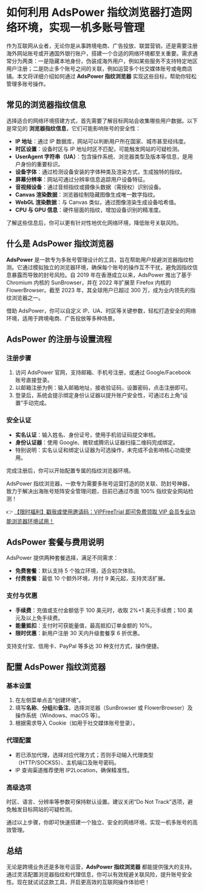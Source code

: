 # 如何利用 AdsPower 指纹浏览器打造网络环境，实现一机多账号管理

作为互联网从业者，无论你是从事跨境电商、广告投放、联盟营销，还是需要注册海外网站账号或开通国外银行账户，搭建一个合适的网络环境都至关重要。需求通常分为两类：一是隐藏本地身份，伪装成海外用户，例如某些服务不支持特定地区用户注册；二是防止多个账号之间的关联，例如运营多个社交媒体账号或电商店铺。本文将详细介绍如何通过 **AdsPower 指纹浏览器** 实现这些目标，帮助你轻松管理多账号操作。

## 常见的浏览器指纹信息

选择适合的网络环境搭建方式，首先需要了解目标网站会收集哪些用户数据。以下是常见的 **浏览器指纹信息**，它们可能影响账号的安全性：

- **IP 地址**：通过 IP 数据库，网站可以判断用户所在国家、城市甚至经纬度。
- **时区设置**：设备时区与 IP 地址时区不匹配，可能触发网站的可疑检测。
- **UserAgent 字符串（UA）**：包含操作系统、浏览器类型及版本等信息，是用户身份的重要标识。
- **设备字体**：通过检测设备安装的字体种类及渲染方式，生成独特的指纹。
- **屏幕分辨率**：网站可通过分辨率信息追踪用户设备特征。
- **音视频设备**：通过音频指纹或摄像头数据（需授权）识别设备。
- **Canvas 渲染数据**：浏览器绘制隐藏图像生成唯一数字指纹。
- **WebGL 渲染数据**：与 Canvas 类似，通过图像渲染生成设备哈希值。
- **CPU 与 GPU 信息**：硬件层面的指纹，增加设备识别的精准度。

了解这些信息后，你可以更有针对性地优化网络环境，降低账号关联风险。

## 什么是 AdsPower 指纹浏览器

**AdsPower** 是一款专为多账号管理设计的工具，旨在帮助用户规避浏览器指纹检测。它通过模拟独立的浏览器环境，确保每个账号的操作互不干扰，避免因指纹信息暴露而导致的封号风险。自 2019 年在香港成立以来，AdsPower 推出了基于 Chromium 内核的 SunBrowser，并在 2022 年扩展至 Firefox 内核的 FlowerBrowser。截至 2023 年，其全球用户已超过 300 万，成为业内领先的指纹浏览器之一。

借助 AdsPower，你可以自定义 IP、UA、时区等关键参数，轻松打造安全的网络环境，适用于跨境电商、广告投放等多种场景。

## AdsPower 的注册与设置流程

### 注册步骤

1. 访问 AdsPower 官网，支持邮箱、手机号注册，或通过 Google/Facebook 账号直接登录。
2. 以邮箱注册为例：输入邮箱地址，接收验证码，设置密码，点击注册即可。
3. 登录后，系统会提示绑定身份认证器以提升账户安全性，可通过右上角“设置”手动完成。

### 安全认证

- **实名认证**：输入姓名、身份证号，使用手机验证码提交审核。
- **身份认证器**：使用 Google、微软或腾讯认证器扫描二维码完成绑定。
- 特别说明：实名认证和绑定认证器为可选操作，未完成不会影响核心功能使用。

完成注册后，你可以开始配置专属的指纹浏览器环境。

AdsPower 指纹浏览器，一款专为需要多账号运营打造的防关联、防封号神器，致力于解决出海账号矩阵安全管理问题，目前已通过市面 100% 指纹安全网站检测！

👉 [【限时福利】戳我或使用邀请码：VIPFreeTrial 即可免费领取 VIP 会员专业功能浏览器环境试用！](https://bit.ly/adspower_free)

## AdsPower 套餐与费用说明

AdsPower 提供两种套餐选择，满足不同需求：

- **免费套餐**：默认支持 5 个独立环境，适合初次体验。
- **付费套餐**：最低 10 个额外环境，月付 9 美元起，支持灵活扩展。

### 支付与优惠

- **手续费**：充值或支付金额低于 100 美元时，收取 2%+1 美元手续费；100 美元及以上免手续费。
- **能量抵扣**：支付时可获能量值，最高抵扣订单金额的 10%。
- **限时优惠**：新用户注册 30 天内升级套餐享 6 折优惠。

支持支付宝、信用卡、PayPal 等多达 30 种支付方式，操作便捷。

## 配置 AdsPower 指纹浏览器

### 基本设置

1. 在左侧菜单点击“创建环境”。
2. 填写**名称**、**分组**和**备注**，选择浏览器（SunBrowser 或 FlowerBrowser）及操作系统（Windows、macOS 等）。
3. 根据需求导入 Cookie（如用于社交媒体账号登录）。

### 代理配置

- 若已添加代理，选择对应代理方式；否则手动输入代理类型（HTTP/SOCKS5）、主机端口及账号密码。
- IP 查询渠道推荐使用 IP2Location，确保精准性。

### 高级选项

时区、语言、分辨率等参数可保持默认设置。建议关闭“Do Not Track”选项，避免触发目标网站的可疑检测。

通过以上步骤，你即可快速搭建一个独立、安全的网络环境，实现一机多账号的高效管理。

## 总结

无论是跨境业务还是多账号运营，**AdsPower 指纹浏览器** 都能提供强大的支持。通过灵活配置浏览器指纹和代理信息，你可以有效规避关联风险，提升账号安全性。现在就试试这款工具，开启更高效的互联网操作体验吧！